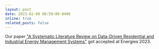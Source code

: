 ```yaml
---
layout: post
date: 2023-02-08 08:59:00-0400
inline: true
related_posts: false
---
```


Our paper ["A Systematic Literature Review on Data-Driven Residential and Industrial Energy Management Systems"](https://doi.org/10.3390/en16041688) got accepted at Energies 2023.
